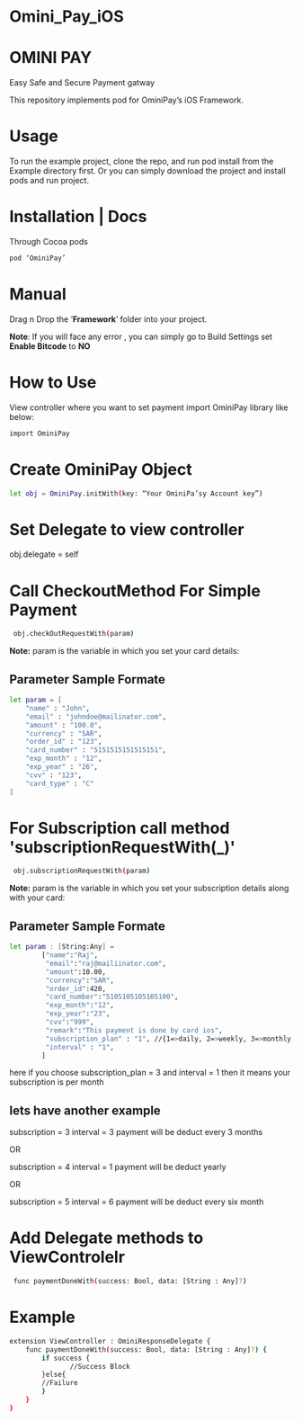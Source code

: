 # Omini_Pay_iOS

# OMINI PAY
Easy Safe and Secure Payment gatway 

This repository implements pod for OminiPay’s iOS Framework.

# Usage
To run the example project, clone the repo, and run pod install from the Example directory first. Or you can simply download the project and install pods and run project.

# Installation | Docs
Through  Cocoa pods

```sh
pod ‘OminiPay’
```
# Manual

Drag n Drop the  ‘**Framework**’  folder into your project.

**Note**: If you will face any error , you can simply go to  Build Settings set **Enable Bitcode** to **NO**


# How to Use

View controller where you want to set payment import OminiPay library like below:

```sh
import OminiPay
```

# Create OminiPay Object

```sh
let obj = OminiPay.initWith(key: “Your OminiPa’sy Account key”)
```

# Set Delegate to view controller

obj.delegate = self

# Call CheckoutMethod For Simple Payment

```sh
 obj.checkOutRequestWith(param)
```

**Note:** param is the variable in which you set your card details:

## Parameter Sample Formate

```sh
let param = [
    "name" : "John",
    "email" : "johndoe@mailinator.com",
    "amount" : "100.0",
    "currency" : "SAR",
    "order_id" : "123",
    "card_number" : "5151515151515151",
    "exp_month" : "12",
    "exp_year" : "26",
    "cvv" : "123",
    "card_type" : "C"
]
```

# For Subscription call method 'subscriptionRequestWith(_)'

```sh
 obj.subscriptionRequestWith(param)
```

**Note:** param is the variable in which you set your subscription details along with your card:

## Parameter Sample Formate

```sh
let param : [String:Any] =
        ["name":"Raj",
         "email":"raj@mailiinator.com",
         "amount":10.00,
         "currency":"SAR",
         "order_id":420,
         "card_number":"5105105105105100",
         "exp_month":"12",
         "exp_year":"23",
         "cvv":"999",
         "remark":"This payment is done by card ios",
         "subscription_plan" : "1", //{1=>daily, 2=>weekly, 3=>monthly, 4=>yearly}
         "interval" : "1",
        ]
```
here if you choose subscription_plan = 3 and interval = 1 then it means your subscription is per month

lets have another example 
---------------

subscription = 3
interval = 3
payment will be deduct every 3 months

OR 

subscription = 4
interval = 1
payment will be deduct yearly

OR

subscription = 5
interval = 6
payment will be deduct every six month


# Add Delegate methods to ViewControlelr
```sh
 func paymentDoneWith(success: Bool, data: [String : Any]?)
 ```

# Example
```sh
extension ViewController : OminiResponseDelegate {
    func paymentDoneWith(success: Bool, data: [String : Any]?) {
        if success {
               //Success Block
        }else{
		//Failure
        }
    }
}
```




